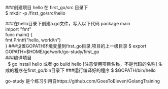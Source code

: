 ###创建项目 hello 在 first_go/src 目录下  
    $ mkdir -p /first_go/src/hello  

###在hello目录下创建a.go文件，写入以下代码 
    package main  
    import "fmt"  
    func main() {  
      fmt.Printf("hello, world\n")  
    }
###设置GOPATH环境变量到first_go目录,项目的上一级目录
    $ export GOPATH=$HOME/go/work/go-study/first_go  
###编译项目  
    $ go install hello 或者 go build hello [注意使用项目名称，不是代码的名称] 
  生成的程序在first_go/bin目录下
###运行编译好的程序
    $ $GOPATH/bin/hello  
    
go-study 是个练习引用自https://github.com/GoesToEleven/GolangTraining
